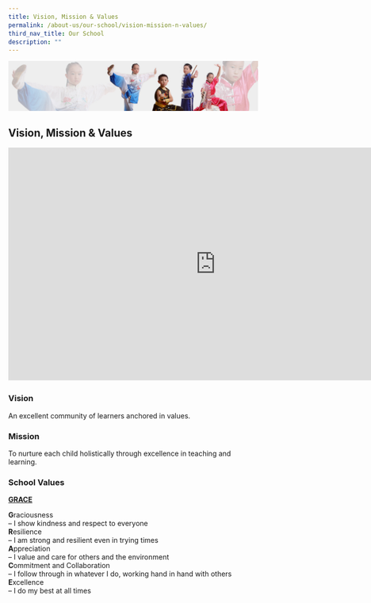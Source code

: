 ```yaml
---
title: Vision, Mission & Values
permalink: /about-us/our-school/vision-mission-n-values/
third_nav_title: Our School
description: ""
---
```

![](/images/About%20Us/subbanner3.jpg)

## **Vision, Mission & Values**


<iframe width="835" height="470" src="https://www.youtube.com/embed/JF7KJv1_Lso" title="Greendale Primary School 2020" frameborder="0" allow="accelerometer; autoplay; clipboard-write; encrypted-media; gyroscope; picture-in-picture" allowfullscreen></iframe>


### **Vision**

An excellent community of learners anchored in values.

  

  

### **Mission**

To nurture each child holistically through excellence in teaching and learning.

  

  

### **School Values**

  

**<u>GRACE</u>**

**G**raciousness<br>
– I show kindness and respect to everyone<br>
**R**esilience<br>
– I am strong and resilient even in trying times<br>
**A**ppreciation<br>
– I value and care for others and the environment<br>
**C**ommitment and Collaboration<br>
– I follow through in whatever I do, working hand in hand with others<br>
**E**xcellence<br>
– I do my best at all times